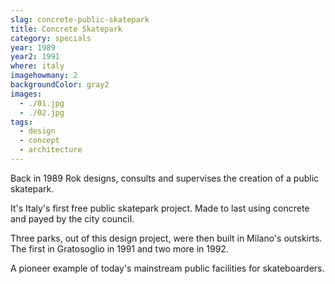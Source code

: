```yaml
---
slag: concrete-public-skatepark
title: Concrete Skatepark
category: specials
year: 1989
year2: 1991
where: italy
imagehowmany: 2
backgroundColor: gray2
images:
  - ./01.jpg
  - ./02.jpg
tags:
  - design
  - concept
  - architecture
---
```


Back in 1989 Rok designs, consults and supervises the creation of a public skatepark.

It's Italy's first free public skatepark project.
Made to last using concrete and payed by the city council.

Three parks, out of this design project, were then built in Milano's outskirts.
The first in Gratosoglio in 1991 and two more in 1992.

A pioneer example of today's mainstream public facilities for skateboarders.
